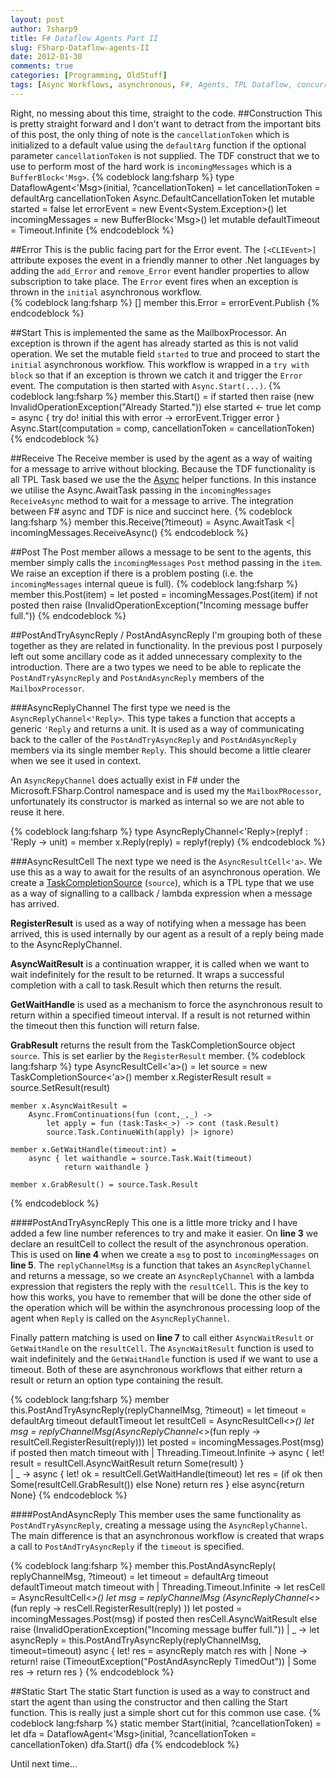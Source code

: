 ```yaml
---
layout: post
author: 7sharp9
title: F# Dataflow Agents Part II
slug: FSharp-Dataflow-agents-II
date: 2012-01-30
comments: true
categories: [Programming, OldStuff]
tags: [Async Workflows, asynchronous, F#, Agents, TPL Dataflow, concurrency]
---
```

Right, no messing about this time, straight to the code. 
##Construction
This is pretty straight forward and I don't want to detract from the important bits of this post, the only thing 
of note is the `cancellationToken` which is initialized to a default value using the `defaultArg` function if the 
optional parameter  `cancellationToken` is not supplied. The TDF construct that we to use to perform most of the hard 
work is `incomingMessages` which is a `BufferBlock<'Msg>`.
{% codeblock lang:fsharp %}
type DataflowAgent<'Msg>(initial, ?cancellationToken) =
    let cancellationToken = 
        defaultArg cancellationToken Async.DefaultCancellationToken
    let mutable started = false
    let errorEvent = new Event<System.Exception>()
    let incomingMessages = new BufferBlock<'Msg>()
    let mutable defaultTimeout = Timeout.Infinite
{% endcodeblock %}

##Error
This is the public facing part for the Error event.  The `[<CLIEvent>]` attribute exposes the event in a friendly manner to other .Net languages by adding the `add_Error` and `remove_Error` event handler properties to allow subscription to take place.  The `Error` event fires when an exception is thrown in the `initial` asynchronous workflow.  
{% codeblock lang:fsharp %}
[<CLIEvent>]
member this.Error = errorEvent.Publish
{% endcodeblock %}

##Start
This is implemented the same as the MailboxProcessor.  An exception is thrown if the agent has already started as this is not valid operation.  We set the mutable field `started` to true and proceed to start the `initial` asynchronous workflow.  This workflow is wrapped in a `try with block` so that if an exception is thrown we catch it and trigger the `Error` event.  The computation is then started with `Async.Start(...)`.
{% codeblock lang:fsharp %}
member this.Start() =
    if started 
        then raise (new InvalidOperationException("Already Started."))
    else
        started <- true
        let comp = async { try do! initial this 
                           with error -> errorEvent.Trigger error }
        Async.Start(computation = comp, cancellationToken = cancellationToken)
{% endcodeblock %}

##Receive
The Receive member is used by the agent as a way of waiting for a message to arrive without blocking.  Because the TDF functionality is all TPL Task based we use the the [Async](http://msdn.microsoft.com/en-us/library/ee370232.aspx) helper functions.  In this instance we utilise the Async.AwaitTask passing in the `incomingMessages` `ReceiveAsync` method to wait for 
a message to arrive.  The integration between F# async and TDF is nice and succinct here.
{% codeblock lang:fsharp %}
member this.Receive(?timeout) = 
    Async.AwaitTask <| incomingMessages.ReceiveAsync()
{% endcodeblock %}

##Post
The Post member allows a message to be sent to the agents, this member simply calls the `incomingMessages` `Post` method passing in the `item`.  We raise an exception if there is a problem posting (i.e. the `incomingMessages` internal queue is full). 
{% codeblock lang:fsharp %}
member this.Post(item) = 
    let posted = incomingMessages.Post(item)
    if not posted then
        raise (InvalidOperationException("Incoming message buffer full."))
{% endcodeblock %}

##PostAndTryAsyncReply / PostAndAsyncReply
I'm grouping both of these together as they are related in functionality.  In the previous post I purposely left 
out some ancillary code as it added unnecessary complexity to the introduction.  There are a two types we need to be able to replicate the `PostAndTryAsyncReply` and `PostAndAsyncReply` members of the `MailboxProcessor`.

###AsyncReplyChannel
The first type we need is the `AsyncReplyChannel<'Reply>`.  This type takes a function that accepts a generic `'Reply` and returns a unit.  It is used as a way of communicating back to the caller of the `PostAndTryAsyncReply` and `PostAndAsyncReply` members via its single member `Reply`.  This should become a little clearer when we see it used in context.  

An `AsyncRepyChannel` does actually exist in F# under the Microsoft.FSharp.Control namespace and is used my the `MailboxPRocessor`, unfortunately its constructor is marked as internal so we are not able to reuse it here.

{% codeblock lang:fsharp %}
type AsyncReplyChannel<'Reply>(replyf : 'Reply -> unit) =
    member x.Reply(reply) = replyf(reply)
{% endcodeblock %}

###AsyncResultCell
The next type we need is the `AsyncResultCell<'a>`.  We use this as a way to await for the results of an asynchronous operation.  We create a [TaskCompletionSource](http://msdn.microsoft.com/en-us/library/dd449174.aspx) (`source`), which is a TPL type that we use as a way of signalling to a callback / lambda expression when a message has arrived.  

**RegisterResult** is used as a way of notifying when a message has been arrived, this is used internally by our agent as a result of a reply being made to the AsyncReplyChannel.

**AsyncWaitResult** is a continuation wrapper, it is called when we want to wait indefinitely for the result to be returned.  It wraps a successful completion with a call to task.Result which then returns the result.

**GetWaitHandle** is used as a mechanism to force the asynchronous result to return within a specified timeout interval.  If a result is not returned within the timeout then this function will return false.

**GrabResult** returns the result from the TaskCompletionSource object `source`.  This is set earlier by the `RegisterResult` member.
{% codeblock lang:fsharp %}
type AsyncResultCell<'a>() =
    let source = new TaskCompletionSource<'a>()
    member x.RegisterResult result = source.SetResult(result)

    member x.AsyncWaitResult =
        Async.FromContinuations(fun (cont,_,_) -> 
            let apply = fun (task:Task<_>) -> cont (task.Result)
            source.Task.ContinueWith(apply) |> ignore)

    member x.GetWaitHandle(timeout:int) =
        async { let waithandle = source.Task.Wait(timeout)
                return waithandle }
                
    member x.GrabResult() = source.Task.Result
{% endcodeblock %}

####PostAndTryAsyncReply
This one is a little more tricky and I have added a few line number references to try and make it easier.  On **line 3** we 
declare an resultCell to collect the result of the asynchronous operation.  This is used on **line 4** when we create a `msg` 
to post to `incomingMessages` on **line 5**.  The `replyChannelMsg` is a function that takes an `AsyncReplyChannel` and returns 
a message, so we create an `AsyncReplyChannel` with a lambda expression that registers the reply with the `resultCell`.  This 
is the key to how this works, you have to remember that will be done the other side of the operation which will be within the 
asynchronous processing loop of the agent when `Reply` is called on the `AsyncReplyChannel`.  

Finally pattern matching is used on **line 7** to call either `AsyncWaitResult` or `GetWaitHandle` on the `resultCell`.  The `AsyncWaitResult` function is used to wait indefinitely and the `GetWaitHandle` function is used if we want to use a timeout.  Both of these are asynchronous workflows that either return a result or return an option type containing the result.  

{% codeblock lang:fsharp %}
member this.PostAndTryAsyncReply(replyChannelMsg, ?timeout) = 
    let timeout = defaultArg timeout defaultTimeout
    let resultCell = AsyncResultCell<_>()
    let msg = replyChannelMsg(AsyncReplyChannel<_>(fun reply -> resultCell.RegisterResult(reply)))
    let posted = incomingMessages.Post(msg)
    if posted then
        match timeout with
        |   Threading.Timeout.Infinite -> 
                async { let! result = resultCell.AsyncWaitResult
                        return Some(result) }  
        |   _ ->
                async { let! ok =  resultCell.GetWaitHandle(timeout)
                        let res = (if ok then Some(resultCell.GrabResult()) else None)
                        return res }
    else async{return None}
{% endcodeblock %}

####PostAndAsyncReply
This member uses the same functionality as `PostAndTryAsyncReply`, creating a message using the `AsyncReplyChannel`.  The main 
difference is that an asynchronous workflow is created that wraps a call to `PostAndTryAsyncReply` if the `timeout` is specified.

{% codeblock lang:fsharp %}
member this.PostAndAsyncReply( replyChannelMsg, ?timeout) =
    let timeout = defaultArg timeout defaultTimeout
    match timeout with
    |   Threading.Timeout.Infinite -> 
        let resCell = AsyncResultCell<_>()
        let msg = replyChannelMsg (AsyncReplyChannel<_>(fun reply -> resCell.RegisterResult(reply) ))
        let posted = incomingMessages.Post(msg)
        if posted then
            resCell.AsyncWaitResult
        else
            raise (InvalidOperationException("Incoming message buffer full."))
    |   _ ->
        let asyncReply = this.PostAndTryAsyncReply(replyChannelMsg, timeout=timeout) 
        async { let! res = asyncReply
                match res with 
                | None ->  return! raise (TimeoutException("PostAndAsyncReply TimedOut"))
                | Some res -> return res }
{% endcodeblock %}

##Static Start
The static Start function is used as a way to construct and start the agent than using the constructor and then calling the Start function.  This is really just a simple short cut for this common use case.
{% codeblock lang:fsharp %}
static member Start(initial, ?cancellationToken) =
    let dfa = DataflowAgent<'Msg>(initial, ?cancellationToken = cancellationToken)
    dfa.Start()
    dfa
{% endcodeblock %}

Until next time...